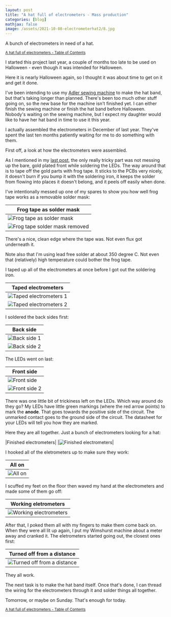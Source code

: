 ```yaml
---
layout: post
title: "A hat full of electrometers - Mass production"
categories: [blog]
mathjax: false
image: /assets/2021-10-08-electrometerhat2/8.jpg
---
```

A bunch of electrometers in need of a hat.

<sub>[A hat full of electrometers - Table of Contents](electrometerhat-toc)</sub>

I started this project last year, a couple of months too late to be used on Halloween - even though it was intended for Halloween.

Here it is nearly Halloween again, so I thought it was about time to get on it and get it done.

I've been intending to use my [Adler sewing machine](adler-toc) to make the hat band, but that's taking longer than planned.  There's been too much other stuff going on, so the new base for the machine isn't finished yet.  I can either finish the sewing machine or finish the hat band before Halloween.  Nobody's waiting on the sewing machine, but I expect my daughter would like to have her hat band in time to use it this year.

I actually assembled the electrometers in December of last year.  They've spent the last ten months patiently waiting for me to do something with them.

First off, a look at how the electrometers were assembled.

As I mentioned in my [last post](electrometerhat1), the only really tricky part was not messing up the bare, gold plated front while soldering the LEDs.  The way around that is to tape off the gold parts with frog tape.  It sticks to the PCBs very nicely, it doesn't burn if you bump it with the soldering iron, it keeps the solder from flowing into places it doesn't belong, and it peels off easily when done.

I've intentionally messed up one of my spares to show you how well frog tape works as a removable solder mask:

|Frog tape as solder mask|
|------------------------|
|![Frog tape as solder mask](/assets/2021-10-08-electrometerhat2/0.jpg)|
|![Frog tape solder mask removed](/assets/2021-10-08-electrometerhat2/0a.jpg)|

There's a nice, clean edge where the tape was.  Not even flux got underneath it.

Note also that I'm using lead free solder at about 350 degree C.  Not even that (relatively) high temperature could bother the frog tape.

I taped up all of the electrometers at once before I got out the soldering iron.

|Taped electrometers|
|-------------------|
|![Taped electrometers 1](/assets/2021-10-08-electrometerhat2/1.jpg)|
|![Taped electrometers 2](/assets/2021-10-08-electrometerhat2/2.jpg)|

I soldered the back sides first:

|Back side|
|---------|
|![Back side 1](/assets/2021-10-08-electrometerhat2/3.jpg)|
|![Back side 2](/assets/2021-10-08-electrometerhat2/4.jpg)|

The LEDs went on last:

|Front side|
|---------|
|![Front side](/assets/2021-10-08-electrometerhat2/5.jpg)|
|![Front side 2](/assets/2021-10-08-electrometerhat2/6.jpg)|

There was one little bit of trickiness left on the LEDs.  Which way around do they go?  My LEDs have little green markings (where the red arrow points) to mark the **anode**.  That goes towards the positive side of the circuit.  The unmarked contact goes to the ground side of the circuit.  The datasheet for your LEDs will tell you how they are marked.

Here they are all together.  Just a bunch of electrometers looking for a hat:

|Finished electrometers|
|![Finished electrometers](/assets/2021-10-08-electrometerhat2/7.jpg)|

I hooked all of the eletrometers up to make sure they work:

|All on|
|------|
|![All on](/assets/2021-10-08-electrometerhat2/8.jpg)|

I scuffed my feet on the floor then waved my hand at the electrometers and made some of them go off:

|Working eletrometers|
|--------------------|
|![Working electrometers](/assets/2021-10-08-electrometerhat2/9.jpg)|

After that, I poked them all with my fingers to make them come back on.  When they were all lit up again, I put my Wimshurst machine about a meter away and cranked it.  The eletrometers started going out, the closest ones first:

|Turned off from a distance|
|--------------------|
|![Turned off from a distance](/assets/2021-10-08-electrometerhat2/10.jpg)|

They all work.

The next task is to make the hat band itself.  Once that's done, I can thread the wiring for the electrometers through it and solder things all together.

Tomorrow, or maybe on Sunday.  That's enough for today.



<sub>[A hat full of electrometers - Table of Contents](electrometerhat-toc)</sub>
